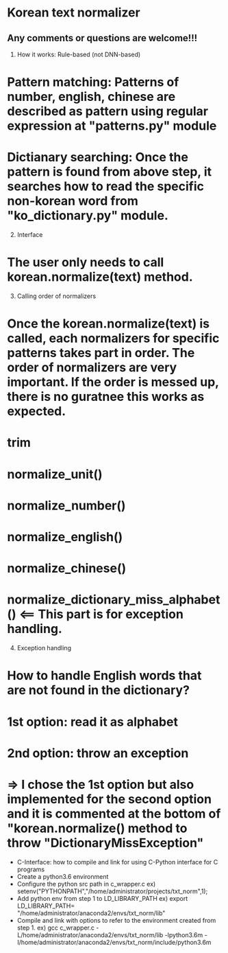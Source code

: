 Korean text normalizer
===
Any comments or questions are welcome!!!
---
1. How it works: Rule-based (not DNN-based)
# Pattern matching: Patterns of number, english, chinese are described as pattern using regular expression at "patterns.py" module 
# Dictianary searching: Once the pattern is found from above step, it searches how to read the specific non-korean word from "ko_dictionary.py" module.
2. Interface
# The user only needs to call korean.normalize(text) method.
3. Calling order of normalizers
# Once the korean.normalize(text) is called, each normalizers for specific patterns takes part in order. The order of normalizers are very important. If the order is messed up, there is no guratnee this works as expected.
# trim
# normalize_unit()
# normalize_number()
# normalize_english()
# normalize_chinese()
# normalize_dictionary_miss_alphabet() <== This part is for exception handling. 
4. Exception handling
# How to handle English words that are not found in the dictionary?
# 1st option: read it as alphabet
# 2nd option: throw an exception
# => I chose the 1st option but also implemented for the second option and it is commented at the bottom of "korean.normalize() method to throw "DictionaryMissException"
+ C-Interface: how to compile and link for using C-Python interface for C programs
+ Create a python3.6 environment 
+ Configure the python src path in c_wrapper.c 
    ex) setenv("PYTHONPATH","/home/administrator/projects/txt_norm",1);
+ Add python env from step 1 to LD_LIBRARY_PATH
    ex) export LD_LIBRARY_PATH= "/home/administrator/anaconda2/envs/txt_norm/lib"
+ Compile and link with options to refer to the environment created from step 1.
    ex) gcc c_wrapper.c -L/home/administrator/anaconda2/envs/txt_norm/lib -lpython3.6m -I/home/administrator/anaconda2/envs/txt_norm/include/python3.6m

